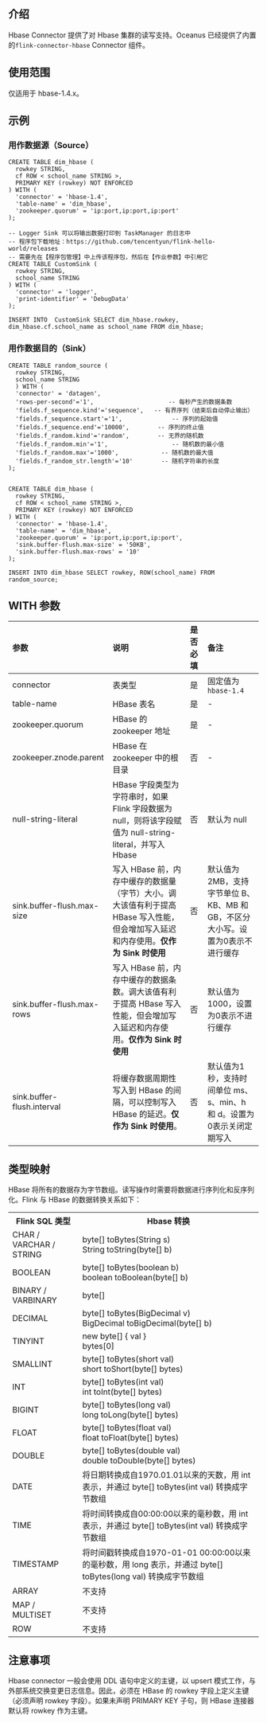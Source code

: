 ## 介绍
Hbase Connector 提供了对 Hbase 集群的读写支持。Oceanus 已经提供了内置的`flink-connector-hbase` Connector 组件。

## 使用范围
仅适用于 hbase-1.4.x。

## 示例
### 用作数据源（Source）

```
CREATE TABLE dim_hbase (
  rowkey STRING,
  cf ROW < school_name STRING >,
  PRIMARY KEY (rowkey) NOT ENFORCED
) WITH (
  'connector' = 'hbase-1.4',
  'table-name' = 'dim_hbase',
  'zookeeper.quorum' = 'ip:port,ip:port,ip:port'
);

-- Logger Sink 可以将输出数据打印到 TaskManager 的日志中
-- 程序包下载地址：https://github.com/tencentyun/flink-hello-world/releases
-- 需要先在【程序包管理】中上传该程序包，然后在【作业参数】中引用它
CREATE TABLE CustomSink ( 
  rowkey STRING, 
  school_name STRING 
) WITH ( 
  'connector' = 'logger',
  'print-identifier' = 'DebugData'
);

INSERT INTO  CustomSink SELECT dim_hbase.rowkey, dim_hbase.cf.school_name as school_name FROM dim_hbase;
```

### 用作数据目的（Sink）

```
CREATE TABLE random_source ( 
  rowkey STRING, 
  school_name STRING 
  ) WITH ( 
  'connector' = 'datagen', 
  'rows-per-second'='1',                     -- 每秒产生的数据条数
  'fields.f_sequence.kind'='sequence',   -- 有界序列（结束后自动停止输出）
  'fields.f_sequence.start'='1',              -- 序列的起始值
  'fields.f_sequence.end'='10000',        -- 序列的终止值
  'fields.f_random.kind'='random',        -- 无界的随机数
  'fields.f_random.min'='1',                  -- 随机数的最小值
  'fields.f_random.max'='1000',            -- 随机数的最大值
  'fields.f_random_str.length'='10'        -- 随机字符串的长度
);


CREATE TABLE dim_hbase (
  rowkey STRING,
  cf ROW < school_name STRING >,
  PRIMARY KEY (rowkey) NOT ENFORCED
) WITH (
  'connector' = 'hbase-1.4',
  'table-name' = 'dim_hbase',
  'zookeeper.quorum' = 'ip:port,ip:port,ip:port',
  'sink.buffer-flush.max-size' = '50KB',
  'sink.buffer-flush.max-rows' = '10'
);

INSERT INTO dim_hbase SELECT rowkey, ROW(school_name) FROM random_source;
```

## WITH 参数

| 参数                       | 说明                                                         | 是否必填 | 备注                                                         |
| :------------------------- | :------------------------------------------------ | :------- | :----------------------------------------------------------- |
| connector                  | 表类型                                                       | 是       | 固定值为 `hbase-1.4`                   |
| table-name                 | HBase 表名                                                    | 是       | -                                                            |
| zookeeper.quorum           | HBase 的 zookeeper 地址                                         | 是       | -                                     |
| zookeeper.znode.parent     | HBase 在 zookeeper 中的根目录                                   | 否       | -                                    |
| null-string-literal        | HBase 字段类型为字符串时，如果 Flink 字段数据为 null，则将该字段赋值为 null-string-literal，并写入 Hbase | 否       | 默认为 null                                                   |
| sink.buffer-flush.max-size | 写入 HBase 前，内存中缓存的数据量（字节）大小。调大该值有利于提高 HBase 写入性能，但会增加写入延迟和内存使用。**仅作为 Sink 时使用** | 否       | 默认值为2MB，支持字节单位 B、KB、MB 和 GB，不区分大小写。设置为0表示不进行缓存 |
| sink.buffer-flush.max-rows | 写入 HBase 前，内存中缓存的数据条数。调大该值有利于提高 HBase 写入性能，但会增加写入延迟和内存使用。**仅作为 Sink 时使用** | 否       | 默认值为1000，设置为0表示不进行缓存                          |
| sink.buffer-flush.interval | 将缓存数据周期性写入到 HBase 的间隔，可以控制写入 HBase 的延迟。**仅作为 Sink 时使用**。 | 否       | 默认值为1秒，支持时间单位 ms、s、min、h 和 d。设置为0表示关闭定期写入 |

## 类型映射
HBase 将所有的数据存为字节数组。读写操作时需要将数据进行序列化和反序列化。Flink 与 HBase 的数据转换关系如下：

<table>
  <tr>
    <th><b>Flink SQL 类型</th>
    <th><b>Hbase 转换</th>
  </tr>
  <tr>
    <td>CHAR / VARCHAR / STRING</td>
    <td>byte[] toBytes(String s) <br> String toString(byte[] b)</td>
  </tr>
  <tr>
    <td> BOOLEAN</td>
    <td>byte[] toBytes(boolean b)<br>boolean toBoolean(byte[] b)</td>
  </tr>
  <tr>
    <td> BINARY / VARBINARY</td>
    <td>byte[]</td>
  </tr>
  <tr>
    <td> DECIMAL </td>
    <td>byte[] toBytes(BigDecimal v)<br>BigDecimal toBigDecimal(byte[] b)</td>
  </tr>
  <tr>
    <td> TINYINT </td>
    <td>new byte[] { val } <br> bytes[0] </td>
  </tr>
  <tr>
    <td> SMALLINT </td>
    <td>byte[] toBytes(short val)<br>short toShort(byte[] bytes)</td>
  </tr>
  <tr>
    <td> INT </td>
    <td>byte[] toBytes(int val)<br>int toInt(byte[] bytes)</td>
  </tr>
  <tr>
    <td> BIGINT </td>
    <td>byte[] toBytes(long val)<br>long toLong(byte[] bytes)</td>
  </tr>
  <tr>
    <td> FLOAT </td>
    <td>byte[] toBytes(float val)<br>float toFloat(byte[] bytes)</td>
  </tr>
  <tr>
    <td> DOUBLE </td>
    <td>byte[] toBytes(double val)<br>double toDouble(byte[] bytes)</td>
  </tr>
    <tr>
    <td> DATE </td>
    <td>将日期转换成自1970.01.01以来的天数，用 int 表示，并通过 byte[] toBytes(int val) 转换成字节数组</td>
  </tr>
  <tr>
    <td> TIME </td>
    <td>将时间转换成自00:00:00以来的毫秒数，用 int 表示，并通过 byte[] toBytes(int val) 转换成字节数组</td>
  </tr>
  <tr>
    <td> TIMESTAMP </td>
    <td>将时间戳转换成自1970-01-01 00:00:00以来的毫秒数，用 long 表示，并通过 byte[] toBytes(long val) 转换成字节数组</td>
  </tr>
  <tr>
    <td> ARRAY </td>
    <td> 不支持 </td>
  </tr>
  <tr>
    <td> MAP / MULTISET </td>
    <td> 不支持 </td>
  </tr>
  <tr>
    <td> ROW </td>
    <td> 不支持 </td>
  </tr>
</table>

## 注意事项
Hbase connector 一般会使用 DDL 语句中定义的主键，以 upsert 模式工作，与外部系统交换变更日志信息。因此，必须在 HBase 的 rowkey 字段上定义主键（必须声明 rowkey 字段）。如果未声明 PRIMARY KEY 子句，则 HBase 连接器默认将 rowkey 作为主键。
